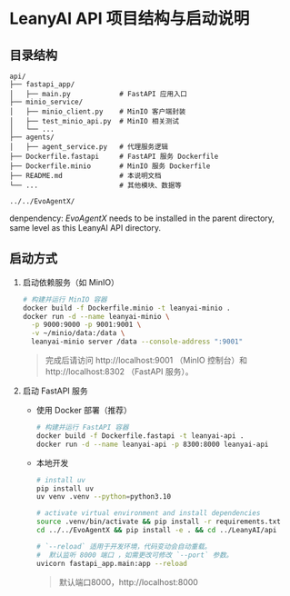 
# LeanyAI API 项目结构与启动说明


## 目录结构

```
api/
├── fastapi_app/
│   ├── main.py            # FastAPI 应用入口
├── minio_service/
│   ├── minio_client.py    # MinIO 客户端封装
│   ├── test_minio_api.py  # MinIO 相关测试
│   └── ...
├── agents/
│   ├── agent_service.py   # 代理服务逻辑
├── Dockerfile.fastapi     # FastAPI 服务 Dockerfile
├── Dockerfile.minio       # MinIO 服务 Dockerfile
├── README.md              # 本说明文档
└── ...                    # 其他模块、数据等

../../EvoAgentX/
```
denpendency: *EvoAgentX* needs to be installed in the parent directory, same level as this LeanyAI API directory.

## 启动方式

1. 启动依赖服务（如 MinIO）
   ```bash
   # 构建并运行 MinIO 容器
   docker build -f Dockerfile.minio -t leanyai-minio .
   docker run -d --name leanyai-minio \
     -p 9000:9000 -p 9001:9001 \
     -v ~/minio/data:/data \
     leanyai-minio server /data --console-address ":9001"
   ```
   > 完成后请访问 http://localhost:9001 （MinIO 控制台）和 http://localhost:8302 （FastAPI 服务）。

2. 启动 FastAPI 服务
   * 使用 Docker 部署（推荐）
     ```bash
     # 构建并运行 FastAPI 容器
     docker build -f Dockerfile.fastapi -t leanyai-api .
     docker run -d --name leanyai-api -p 8300:8000 leanyai-api
     ```

   * 本地开发
     ```bash
     # install uv
     pip install uv
     uv venv .venv --python=python3.10

     # activate virtual environment and install dependencies
     source .venv/bin/activate && pip install -r requirements.txt
     cd ../../EvoAgentX && pip install -e . && cd ../LeanyAI/api

     # `--reload` 适用于开发环境，代码变动会自动重载。
     #  默认监听 8000 端口 ，如需更改可修改 `--port` 参数。
     uvicorn fastapi_app.main:app --reload
     ```
     > 默认端口8000，http://localhost:8000